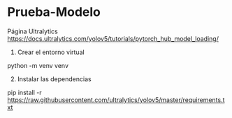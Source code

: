 # Prueba-Modelo

Página Ultralytics
https://docs.ultralytics.com/yolov5/tutorials/pytorch_hub_model_loading/

1. Crear el entorno virtual

python -m venv venv

2. Instalar las dependencias

pip install -r https://raw.githubusercontent.com/ultralytics/yolov5/master/requirements.txt
